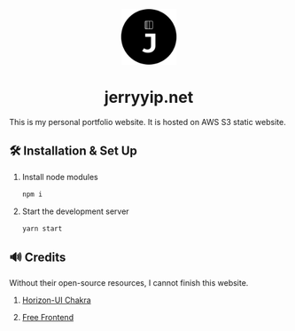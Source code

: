 <div align="center">
  <img alt="Logo" src="./src/assets/img/jerryyip_logo.png" width="100" />
</div>
<h1 align="center">
  jerryyip.net
</h1>

This is my personal portfolio website. It is hosted on AWS S3 static website.

## 🛠 Installation & Set Up

1. Install node modules

   ```sh
   npm i
   ```

2. Start the development server

   ```sh
   yarn start
   ```

## 🔊 Credits

Without their open-source resources, I cannot finish this website.
1. <a href="https://github.com/horizon-ui/horizon-ui-chakra-ts" target="_blank">Horizon-UI Chakra</a>

2. <a href="https://freefrontend.com/" target="_blank">Free Frontend</a>